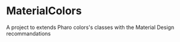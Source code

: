 # MaterialColors
A project to extends Pharo colors's classes with the Material Design recommandations
